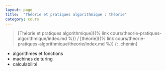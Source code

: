 ```yaml
---
layout: page
title:  "Théorie et pratiques algorithmique : théorie"
category: cours
---
```


> [Théorie et pratiques algorithmique]({% link cours/theorie-pratiques-algorithmique/index.md %}) / [théorie]({% link cours/theorie-pratiques-algorithmique/theorie/index.md %})
{: .chemin}

* algorithmes et fonctions
* machines de turing
* calculabilité

